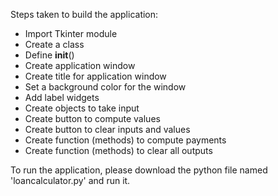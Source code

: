 Steps taken to build the application:
* Import Tkinter module
* Create a class
* Define __init__()
* Create application window
* Create title for application window
* Set a background color for the window
* Add label widgets
* Create objects to take input
* Create button to compute values
* Create button to clear inputs and values
* Create function (methods) to compute payments
* Create function (methods) to clear all outputs

To run the application, please download the python file named 'loancalculator.py' and run it.
